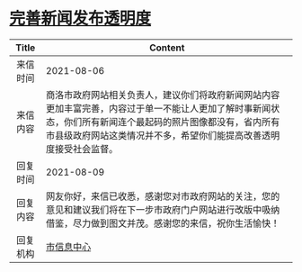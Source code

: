 # <a href="http://www.shangluo.gov.cn/zmhd/ldxxxx.jsp?urltype=leadermail.LeaderMailContentUrl&wbtreeid=1112&leadermailid=7630">完善新闻发布透明度</a>
|Title|Content|
|:---:|---|
|来信时间|2021-08-06|
|来信内容|商洛市政府网站相关负责人，建议你们将政府新闻网站内容更加丰富完善，内容过于单一不能让人更加了解时事新闻状态，你们所有新闻连个最起码的照片图像都没有，省内所有市县级政府网站这类情况并不多，希望你们能提高改善透明度接受社会监督。|
|回复时间|2021-08-09|
|回复内容|网友你好，来信已收悉，感谢您对市政府网站的关注，您的意见和建议我们将在下一步市政府门户网站进行改版中吸纳借鉴，尽力做到图文并茂。感谢您的来信，祝你生活愉快！|
|回复机构|<a href="../../categories/agencies/市信息中心.md">市信息中心</a>|
